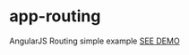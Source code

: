 # app-routing
AngularJS Routing simple example <a href="http://igormog.github.io/app-routing">SEE DEMO</a>
